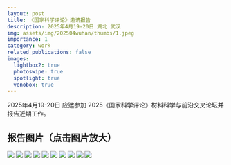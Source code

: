 ```yaml
---
layout: post
title: 《国家科学评论》邀请报告
description: 2025年4月19-20日 湖北 武汉
img: assets/img/202504wuhan/thumbs/1.jpeg
importance: 1
category: work
related_publications: false
images:
  lightbox2: true
  photoswipe: true
  spotlight: true
  venobox: true
---
```


2025年4月19-20日 应邀参加 2025《国家科学评论》材料科学与前沿交叉论坛并报告近期工作。

## 报告图片（点击图片放大）

<a href="../../assets/img/202504wuhan/1.jpeg" data-lightbox="roadtrip"><img src="../../assets/img/202504wuhan/thumbs/1.jpeg" /></a>
<a href="../../assets/img/202504wuhan/2.jpeg" data-lightbox="roadtrip"><img src="../../assets/img/202504wuhan/thumbs/2.jpeg" /></a>
<a href="../../assets/img/202504wuhan/3.jpeg" data-lightbox="roadtrip"><img src="../../assets/img/202504wuhan/thumbs/3.jpeg" /></a>
<a href="../../assets/img/202504wuhan/4.jpeg" data-lightbox="roadtrip"><img src="../../assets/img/202504wuhan/thumbs/4.jpeg" /></a>
<a href="../../assets/img/202504wuhan/5.jpeg" data-lightbox="roadtrip"><img src="../../assets/img/202504wuhan/thumbs/5.jpeg" /></a>
<a href="../../assets/img/202504wuhan/6.jpeg" data-lightbox="roadtrip"><img src="../../assets/img/202504wuhan/thumbs/6.jpeg" /></a>
<a href="../../assets/img/202504wuhan/7.jpeg" data-lightbox="roadtrip"><img src="../../assets/img/202504wuhan/thumbs/7.jpeg" /></a>
<a href="../../assets/img/202504wuhan/8.jpeg" data-lightbox="roadtrip"><img src="../../assets/img/202504wuhan/thumbs/8.jpeg" /></a>
<a href="../../assets/img/202504wuhan/9.jpeg" data-lightbox="roadtrip"><img src="../../assets/img/202504wuhan/thumbs/9.jpeg" /></a>
<a href="../../assets/img/202504wuhan/10.jpeg" data-lightbox="roadtrip"><img src="../../assets/img/202504wuhan/thumbs/10.jpeg" /></a>